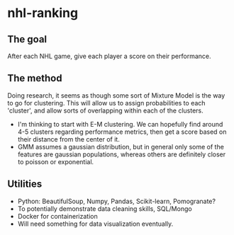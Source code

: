 # nhl-ranking

## The goal
After each NHL game, give each player a score on their performance.

## The method
Doing research, it seems as though some sort of Mixture Model is the way to go for clustering.
This will allow us to assign probabilities to each 'cluster', and allow sorts of overlapping within each of the clusters.
- I'm thinking to start with E-M clustering. We can hopefully find around 4-5 clusters regarding performance metrics, then get a score based on their distance from the center of it.
- GMM assumes a gaussian distribution, but in general only some of the features are gaussian populations, whereas others are definitely closer to poisson or exponential. 

## Utilities
- Python: BeautifulSoup, Numpy, Pandas, Scikit-learn, Pomogranate?
- To potentially demonstrate data cleaning skills, SQL/Mongo
- Docker for containerization
- Will need something for data visualization eventually.
